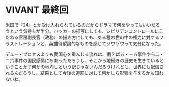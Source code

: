# VIVANT 最終回

米国で『24』とか受け入れられているのだからドラマで何をやってもいいだろうという気持ちが半分、ハッカーの描写にしても、シビリアンコントロールにこだわる官房副長官（政務）の描き方にしても、ある種の世の中の権力に対するフラストレーションと、英雄待望論的なものを感じてゾワゾワって気分になった。

デュー・プロセスよりも愛国心を重んじる流れは、例えば五・一五事件やら二・二六事件の国民感情にもあっただろうし、そこから地続きの歴史を生きているということか？何かの地均しという訳じゃないんだろうけれども、世界にも配信されるんだろうし、結果として今後の道筋に対して何かしら影響を与えるかも知れないね。
